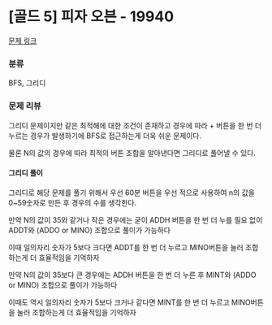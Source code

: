 # [골드 5] 피자 오븐 - 19940
[문제 링크](https://www.acmicpc.net/problem/19940)

### 분류
BFS, 그리디

### 문제 리뷰
<p>그리디 문제이지만 같은 최적해에 대한 조건이 존재하고 경우에 따라 + 버튼을 한 번 더 누르는 경우가 발생하기에 BFS로 접근하는게 더욱 쉬운 문제이다.</p>
<p>물론 N의 값의 경우에 따라 최적의 버튼 조합을 알아낸다면 그리디로 풀어낼 수 있다.</p>

#### 그리디 풀이
<p>그리디로 해당 문제를 풀기 위해서 우선 60분 버튼을 우선 적으로 사용하여 n의 값을 0~59숫자로 만든 후 경우의 수를 생각한다.</p>
<p>만약 N의 값이 35와 같거나 작은 경우에는 굳이 ADDH 버튼을 한 번 더 누를 필요 없이 ADDT와 (ADDO or MINO) 조합으로 풀이가 가능하다</p>
<p>이때 일의자리 숫자가 5보다 크다면 ADDT를 한 번 더 누르고 MINO버튼을 눌러 조합하는게 더 효율적임을 기억하자</p>
<p>만약 N의 값이 35보다 큰 경우에는 ADDH 버튼을 한 번 더 누른 후 MINT와 (ADDO or MINO) 조합으로 풀이가 가능하다</p>
<p>이때도 역시 일의자리 숫자가 5보다 크거나 같다면 MINT를 한 번 더 누르고 MINO버튼을 눌러 조합하는게 더 효율적임을 기억하자</p>